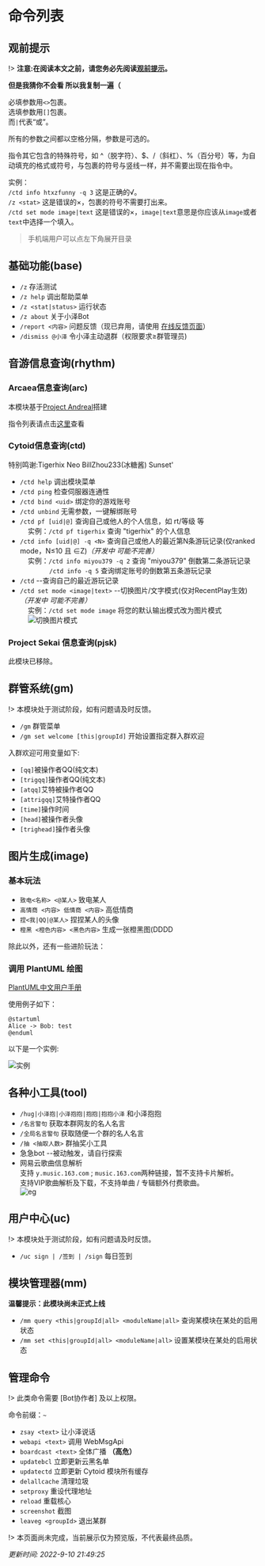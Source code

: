# 命令列表  

## 观前提示

!> **注意:在阅读本文之前，请您务必先阅读[观前提示](./qa)。**  

**但是我猜你不会看 所以我复制一遍（**

必填参数用`<>`包裹。  
选填参数用`[]`包裹。  
而`|`代表“或”。

所有的参数之间都以空格分隔，参数是可选的。  

指令其它包含的特殊符号，如 ^（脱字符）、$、/（斜杠）、%（百分号）等，为自动填充的格式或符号，与包裹的符号与竖线一样，并不需要出现在指令中。

实例：  
`/ctd info htxzfunny -q 3` 这是正确的√。  
`/z <stat>` 这是错误的×，包裹的符号不需要打出来。  
`/ctd set mode image|text` 这是错误的×，`image|text`意思是你应该从`image`或者`text`中选择一个填入。

> 手机端用户可以点左下角展开目录

## 基础功能(base)  

- `/z` 存活测试
- `/z help` 调出帮助菜单
- `/z <stat|status>` 运行状态
- `/z about` 关于小泽Bot
- `/report <内容>` 问题反馈（现已弃用，请使用 [在线反馈页面](https://sb-report.qmqaq.top/)）
- `/dismiss @小泽` 令小泽主动退群（权限要求≥群管理员)

## 音游信息查询(rhythm)

### Arcaea信息查询(arc)  

本模块基于[Project Andreal](https://www.showdoc.com.cn/andrea/)搭建

指令列表请点击[这里](https://www.showdoc.com.cn/andrea/7380927562006836)查看

### Cytoid信息查询(ctd)  

特别鸣谢:Tigerhix Neo BillZhou233(冰糖酱) Sunset'  

- `/ctd help` 调出模块菜单
- `/ctd ping` 检查伺服器连通性
- `/ctd bind <uid>` 绑定你的游戏账号
- `/ctd unbind` 无需参数，一键解绑账号
- `/ctd pf [uid|@]` 查询自己或他人的个人信息，如 rt/等级 等  
&nbsp;&nbsp;&nbsp;&nbsp;实例：`/ctd pf tigerhix` 查询 "tigerhix" 的个人信息  
- `/ctd info [uid|@] -q <N>` 查询自己或他人的最近第N条游玩记录(仅ranked mode，N≤10 且 ∈Z)*（开发中 可能不完善）*  
&nbsp;&nbsp;&nbsp;&nbsp;实例：`/ctd info miyou379 -q 2` 查询 "miyou379" 倒数第二条游玩记录  
&nbsp;&nbsp;&nbsp;&nbsp;&nbsp;&nbsp;&nbsp;&nbsp;&nbsp;&nbsp;&nbsp;&nbsp;&nbsp;&nbsp;&nbsp;`/ctd info -q 5` 查询绑定账号的倒数第五条游玩记录  
- `/ctd` --查询自己的最近游玩记录
- `/ctd set mode <image|text>` --切换图片/文字模式(仅对RecentPlay生效)*（开发中 可能不完善）*  
&nbsp;&nbsp;&nbsp;&nbsp;实例：`/ctd set mode image` 将您的默认输出模式改为图片模式  
&nbsp;&nbsp;&nbsp;&nbsp;![切换图片模式](https://cdn.u1.huluxia.com/g4/M01/25/68/rBAAdmG3QcCANSfLAAA0ypDCusc326.png)  

### Project Sekai 信息查询(pjsk)  

此模块已移除。

<!-- 
## MaiMai

模块魔改自：[Diving-Fish/mai-bot](https://github.com/Diving-Fish/mai-bot)  

- `今日舞萌` -看看今天的舞萌运势  
- `XXXmaimaiXXX什么` -随机一首歌  
- `随个[绿黄红紫白]<难度>` -随机一首指定条件的乐曲  
- `查歌<乐曲标题的一部分>` -查询符合条件的乐曲  
- `[绿黄红紫白]id<歌曲编号>` -查询乐曲信息或谱面信息  
- `<歌曲别名>是什么歌` -查询乐曲别名对应的乐曲  
- `定数查歌 <定数>` -查询定数对应的乐曲  
- `定数查歌 <定数下限> <定数上限>`  
- `分数线 <难度+歌曲id> <分数线>` 详情请输入“分数线 帮助”查看  
- `我是二次元 [用户名]` -查b40

!> 注意：使用b40前，请先在[查分器](https://www.diving-fish.com/maimaidx/prober/)导入数据并绑定您的QQ
-->

## 群管系统(gm)  

!> 本模块处于测试阶段，如有问题请及时反馈。  

- `/gm` 群管菜单
- `/gm set welcome [this|groupId]` 开始设置指定群入群欢迎  
  
入群欢迎可用变量如下:  

- `[qq]`被操作者QQ(纯文本)
- `[trigqq]`操作者QQ(纯文本)
- `[atqq]`艾特被操作者QQ
- `[attrigqq]`艾特操作者QQ
- `[time]`操作时间
- `[head]`被操作者头像
- `[trighead]`操作者头像  

<!-- TODO- `/gm query welcome [this|groupId]` 查询指定群入群欢迎
-->
## 图片生成(image)  

### 基本玩法

- `致电<名称> <@某人>` 致电某人
- `高情商 <内容> 低情商 <内容>` 高低情商
- `捏<我|QQ|@某人>` 捏捏某人的头像  
- `橙黑 <橙色内容> <黑色内容>` 生成一张橙黑图(DDDD

除此以外，还有一些进阶玩法：  

### 调用 PlantUML 绘图  

[PlantUML中文用户手册](https://plantuml.com/zh/guide)  

使用例子如下：  

```
@startuml
Alice -> Bob: test
@enduml
```

以下是一个实例:  

![实例](https://p1.meituan.net/csc/7cfe10d9f3771cbdb6b5e7c4286e707e12538.png)

## 各种小工具(tool)  

- `/hug|小泽抱|小泽抱抱|抱抱|抱抱小泽` 和小泽抱抱  
- `/名言警句` 获取本群网友的名人名言  
- `/全局名言警句` 获取随便一个群的名人名言  
- `/抽 <抽取人数>` 群抽奖小工具  
- 急急bot --被动触发，请自行探索
- 网易云歌曲信息解析  
  支持 `y.music.163.com` ; `music.163.com`两种链接，暂不支持卡片解析。  
  支持VIP歌曲解析及下载，不支持单曲 / 专辑额外付费歌曲。  
  ![eg](https://dimg04.c-ctrip.com/images/0Z063120009xwi86v9508.png)


## 用户中心(uc)

!> 本模块处于测试阶段，如有问题请及时反馈。

<!-- TODO
- `/uc [info]` 进入用户中心
- `/uc gq <text>` 更新自己的个性签名(30字内)
- `/uc cancellation | /uc 销号` 彻底删除您在小泽中的所有信息 
-->  

- `/uc sign | /签到 | /sign` 每日签到

## 模块管理器(mm)  

**温馨提示：此模块尚未正式上线**  

- `/mm query <this|groupId|all> <moduleName|all>` 查询某模块在某处的启用状态
- `/mm set <this|groupId|all> <moduleName|all>` 设置某模块在某处的启用状态

## 管理命令  

!> 此类命令需要 [Bot协作者] 及以上权限。  

命令前缀：`~`  

- `zsay <text>` 让小泽说话
- `webapi <text>` 调用 WebMsgApi
- `boardcast <text>`  全体广播 **（高危）**
- `updatebcl` 立即更新云黑名单
- `updatectd` 立即更新 Cytoid 模块所有缓存
- `delallcache` 清理垃圾
- `setproxy` 重设代理地址
- `reload` 重载核心
- `screenshot` 截图
- `leaveg <groupId>` 退出某群

!> 本页面尚未完成，当前展示仅为预览版，不代表最终品质。  

*更新时间: 2022-9-10 21:49:25*
